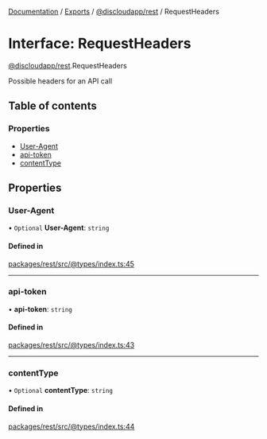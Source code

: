 [Documentation](../README.md) / [Exports](../modules.md) / [@discloudapp/rest](../modules/discloudapp_rest.md) / RequestHeaders

# Interface: RequestHeaders

[@discloudapp/rest](../modules/discloudapp_rest.md).RequestHeaders

Possible headers for an API call

## Table of contents

### Properties

- [User-Agent](discloudapp_rest.RequestHeaders.md#user-agent)
- [api-token](discloudapp_rest.RequestHeaders.md#api-token)
- [contentType](discloudapp_rest.RequestHeaders.md#contenttype)

## Properties

### User-Agent

• `Optional` **User-Agent**: `string`

#### Defined in

[packages/rest/src/@types/index.ts:45](https://github.com/discloud/discloud.app/blob/bf097cb/packages/rest/src/@types/index.ts#L45)

___

### api-token

• **api-token**: `string`

#### Defined in

[packages/rest/src/@types/index.ts:43](https://github.com/discloud/discloud.app/blob/bf097cb/packages/rest/src/@types/index.ts#L43)

___

### contentType

• `Optional` **contentType**: `string`

#### Defined in

[packages/rest/src/@types/index.ts:44](https://github.com/discloud/discloud.app/blob/bf097cb/packages/rest/src/@types/index.ts#L44)
